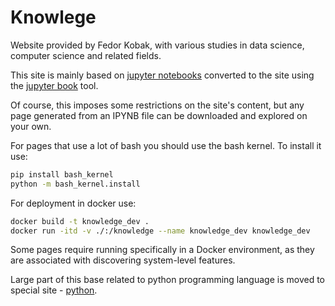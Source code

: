 # Knowlege

Website provided by Fedor Kobak, with various studies in data science, computer science and related fields.

This site is mainly based on [jupyter notebooks](https://jupyter.org/) converted to the site using the [jupyter book](https://jupyterbook.org/en/stable/basics/build.html) tool.

Of course, this imposes some restrictions on the site's content, but any page generated from an IPYNB file can be downloaded and explored on your own.

For pages that use a lot of bash you should use the bash kernel. To install it use:

```bash
pip install bash_kernel
python -m bash_kernel.install
```

For deployment in docker use:

```bash
docker build -t knowledge_dev .
docker run -itd -v ./:/knowledge --name knowledge_dev knowledge_dev
```

Some pages require running specifically in a Docker environment, as they are associated with discovering system-level features.

Large part of this base related to python programming language is moved to special site - [python](https://fedorkobak.github.io/python/intro.html).
